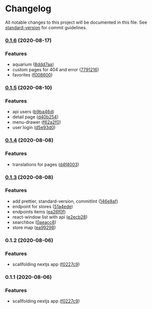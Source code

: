 # Changelog

All notable changes to this project will be documented in this file. See [standard-version](https://github.com/conventional-changelog/standard-version) for commit guidelines.

### [0.1.6](https://github.com/mtorre4580/app-reef/compare/v0.1.5...v0.1.6) (2020-08-17)


### Features

* aquarium ([8ddd7aa](https://github.com/mtorre4580/app-reef/commit/8ddd7aa2a67456b62560592a205ffa944c3aa11a))
* custom pages for 404 and error ([7791216](https://github.com/mtorre4580/app-reef/commit/77912168697b14a27a2e9fdcf8486e2d081ec884))
* favorites ([f008600](https://github.com/mtorre4580/app-reef/commit/f0086009684d38b319912ad713e276a4d6d6972a))

### [0.1.5](https://github.com/mtorre4580/app-reef/compare/v0.1.4...v0.1.5) (2020-08-10)


### Features

* api users ([b9ba46d](https://github.com/mtorre4580/app-reef/commit/b9ba46d6a82bc9d5ae05c36cb6e9bc264aa1a999))
* detail page ([d40b254](https://github.com/mtorre4580/app-reef/commit/d40b254c1de095073476054761b5aa0fec5fcfc5))
* menu-drawer ([f62a2f0](https://github.com/mtorre4580/app-reef/commit/f62a2f0d2ad8595b5e82f57cd0bc5f4307d26be1))
* user login ([d5e93d0](https://github.com/mtorre4580/app-reef/commit/d5e93d050d6671016419e18dbf8e2b98148798d4))

### [0.1.4](https://github.com/mtorre4580/app-reef/compare/v0.1.3...v0.1.4) (2020-08-08)


### Features

* translations for pages ([d4f4003](https://github.com/mtorre4580/app-reef/commit/d4f4003549059a69cae3aafb5449383afd9a3d69))

### [0.1.3](https://github.com/mtorre4580/app-reef/compare/v0.1.2...v0.1.3) (2020-08-08)


### Features

* add prettier, standard-version, commitlint ([146e8af](https://github.com/mtorre4580/app-reef/commit/146e8af3c203c0469f6ccfa3fc4b7d87c6e38924))
* endpoint for stores ([51a4ede](https://github.com/mtorre4580/app-reef/commit/51a4edea16903c8ec943892eba92989552de67a6))
* endpoints items ([ea26f0f](https://github.com/mtorre4580/app-reef/commit/ea26f0f34e98ccc0a2c700a8d0287c49648f3c7c))
* react-window list with api ([e2ecb28](https://github.com/mtorre4580/app-reef/commit/e2ecb28ee82d8146f2f843acfdaace428116fc10))
* searchbox ([0aeacc8](https://github.com/mtorre4580/app-reef/commit/0aeacc8b26b76f6619bd3ebfe5d1943993ca85d3))
* store map ([ea99298](https://github.com/mtorre4580/app-reef/commit/ea99298a9e846941328a89d0eadbafd777969de9))

### 0.1.2 (2020-08-06)


### Features

* scallfolding nextjs app ([f0227c9](https://github.com/mtorre4580/app-reef/commit/f0227c9956ed2f0785ec58f1ce17be6088ad0006))

### 0.1.1 (2020-08-06)


### Features

* scallfolding nextjs app ([f0227c9](https://github.com/mtorre4580/app-reef/commit/f0227c9956ed2f0785ec58f1ce17be6088ad0006))
